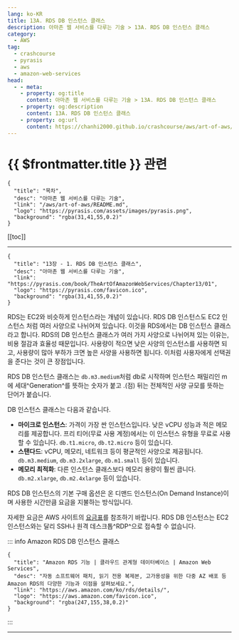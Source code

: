 ```yaml
---
lang: ko-KR
title: 13A. RDS DB 인스턴스 클래스
description: 아마존 웹 서비스를 다루는 기술 > 13A. RDS DB 인스턴스 클래스
category:
  - AWS
tag: 
  - crashcourse
  - pyrasis
  - aws 
  - amazon-web-services
head:
  - - meta:
    - property: og:title
      content: 아마존 웹 서비스를 다루는 기술 > 13A. RDS DB 인스턴스 클래스
    - property: og:description
      content: 13A. RDS DB 인스턴스 클래스
    - property: og:url
      content: https://chanhi2000.github.io/crashcourse/aws/art-of-aws/13A.html
---
```


# {{ $frontmatter.title }} 관련

```component VPCard
{
  "title": "목차",
  "desc": "아마존 웹 서비스를 다루는 기술",
  "link": "/aws/art-of-aws/README.md",
  "logo": "https://pyrasis.com/assets/images/pyrasis.png",
  "background": "rgba(31,41,55,0.2)"
}
```

[[toc]]

---

```component VPCard
{
  "title": "13장 - 1. RDS DB 인스턴스 클래스",
  "desc": "아마존 웹 서비스를 다루는 기술",
  "link": "https://pyrasis.com/book/TheArtOfAmazonWebServices/Chapter13/01",
  "logo": "https://pyrasis.com/favicon.ico",
  "background": "rgba(31,41,55,0.2)"
}
```

RDS는 EC2와 비슷하게 인스턴스라는 개념이 있습니다. RDS DB 인스턴스도 EC2 인스턴스 처럼 여러 사양으로 나뉘어져 있습니다. 이것을 RDS에서는 DB 인스턴스 클래스라고 합니다. RDS의 DB 인스턴스 클래스가 여러 가지 사양으로 나뉘어져 있는 이유는, 비용 절감과 효율성 때문입니다. 사용량이 적으면 낮은 사양의 인스턴스를 사용하면 되고, 사용량이 많아 부하가 크면 높은 사양을 사용하면 됩니다. 이처럼 사용자에게 선택권을 준다는 것이 큰 장점입니다.

RDS DB 인스턴스 클래스는 `db.m3.medium`처럼 db로 시작하며 인스턴스 패밀리인 m에 세대^Generation^를 뜻하는 숫자가 붙고 .(점) 뒤는 전체적인 사양 규모를 뜻하는 단어가 붙습니다.

DB 인스턴스 클래스는 다음과 같습니다.

- **마이크로 인스턴스**: 가격이 가장 싼 인스턴스입니다. 낮은 vCPU 성능과 적은 메모리를 제공합니다. 프리 티어(무료 사용 계정)에서는 이 인스턴스 유형을 무료로 사용할 수 있습니다. `db.t1.micro`, `db.t2.micro` 등이 있습니다.
- **스탠다드**: vCPU, 메모리, 네트워크 등이 평균적인 사양으로 제공됩니다. `db.m3.medium`, `db.m3.2xlarge`, `db.m1.small` 등이 있습니다.
- **메모리 최적화**: 다른 인스턴스 클래스보다 메모리 용량이 훨씬 큽니다. `db.m2.xlarge`, `db.m2.4xlarge` 등이 있습니다.

RDS DB 인스턴스의 기본 구매 옵션은 온 디맨드 인스턴스(On Demand Instance)이며 사용한 시간만큼 요금을 지불하는 방식입니다.

자세한 요금은 AWS 사이트의 [<FontIcon icon="fa-brands fa-aws"/>요금표](http://aws.amazon.com/ko/rds/pricing/)를 참조하기 바랍니다. RDS DB 인스턴스는 EC2 인스턴스와는 달리 SSH나 원격 데스크톱^RDP^으로 접속할 수 없습니다.

::: info Amazon RDS DB 인스턴스 클래스

```component VPCard
{
  "title": "Amazon RDS 기능 | 클라우드 관계형 데이터베이스 | Amazon Web Services",
  "desc": "자동 소프트웨어 패치, 읽기 전용 복제본, 고가용성을 위한 다중 AZ 배포 등 Amazon RDS의 다양한 기능과 이점을 살펴보세요.",
  "link": "https://aws.amazon.com/ko/rds/details/",
  "logo": "https://aws.amazon.com/favicon.ico",
  "background": "rgba(247,155,38,0.2)"
}
```

:::

---

<TagLinks />